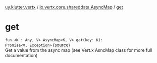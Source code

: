 [uy.klutter.vertx](../index.md) / [io.vertx.core.shareddata.AsyncMap](index.md) / [get](.)


# get
<code>fun <K : Any, V> AsyncMap<K, V>.get(key: K): Promise<V, [Exception](http://docs.oracle.com/javase/6/docs/api/java/lang/Exception.html)></code> [(source)](https://github.com/kohesive/klutter/blob/master/vertx3-jdk8/src/main/kotlin/uy/klutter/vertx/VertxSharedData.kt#L110)<br/>
Get a value from the async map (see Vert.x AsncMap class for more full documentation)


